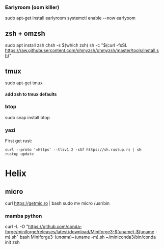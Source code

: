 


### Earlyroom (oom killer)
sudo apt-get install earlyroom
systemctl enable --now earlyoom 

## zsh + omzsh
sudo apt install zsh
chsh -s $(which zsh)
sh -c "$(curl -fsSL https://raw.githubusercontent.com/ohmyzsh/ohmyzsh/master/tools/install.sh)"

## tmux
sudo apt-get tmux

#### add zsh to tmux defaults

### btop
sudo snap install btop

### yazi
First get rust:
```
curl --proto '=https' --tlsv1.2 -sSf https://sh.rustup.rs | sh
rustup update
```

# Helix

## micro
curl https://getmic.ro | bash
sudo mv micro /usr/bin

### mamba python
curl -L -O "https://github.com/conda-forge/miniforge/releases/latest/download/Miniforge3-$(uname)-$(uname -m).sh"
bash Miniforge3-$(uname)-$(uname -m).sh
~/miniconda3/bin/conda init zsh

